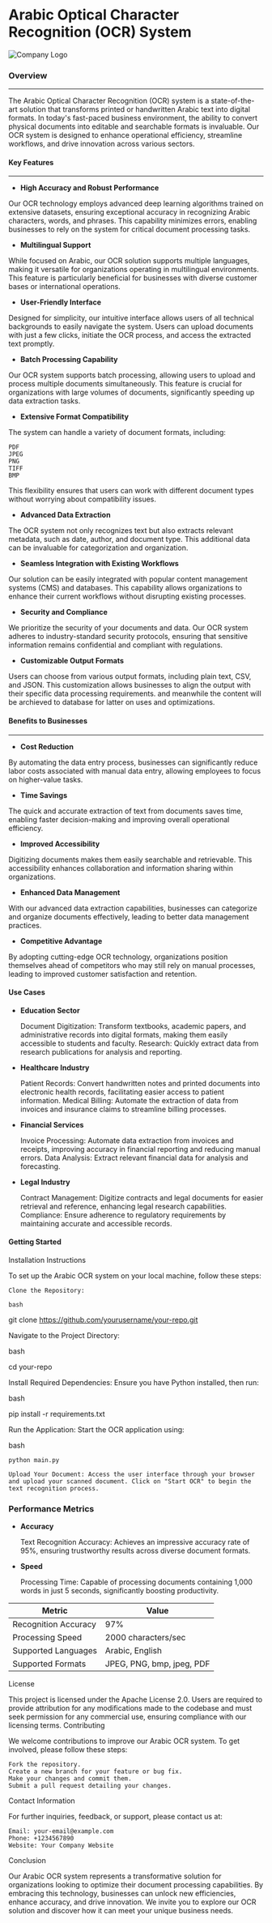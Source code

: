 # Arabic Optical Character Recognition (OCR) System

![Company Logo](images/logo.png)

### Overview
---------------------------------------

The Arabic Optical Character Recognition (OCR) system is a state-of-the-art solution that transforms printed or handwritten Arabic text into digital formats. 
In today's fast-paced business environment, the ability to convert physical documents into editable and searchable formats is invaluable. Our OCR system is designed 
to enhance operational efficiency, streamline workflows, and drive innovation across various sectors.

#### Key Features
---
- **High Accuracy and Robust Performance**

Our OCR technology employs advanced deep learning algorithms trained on extensive datasets, ensuring exceptional accuracy in recognizing Arabic characters, words, and phrases.
This capability minimizes errors, enabling businesses to rely on the system for critical document processing tasks.

- **Multilingual Support**

While focused on Arabic, our OCR solution supports multiple languages, making it versatile for organizations operating in multilingual environments. 
This feature is particularly beneficial for businesses with diverse customer bases or international operations.

- **User-Friendly Interface**

Designed for simplicity, our intuitive interface allows users of all technical backgrounds to easily navigate the system. Users can upload documents with just a few clicks, 
initiate the OCR process, and access the extracted text promptly.

- **Batch Processing Capability**

Our OCR system supports batch processing, allowing users to upload and process multiple documents simultaneously. This feature is crucial for organizations with large volumes of documents,
significantly speeding up data extraction tasks.

- **Extensive Format Compatibility**

The system can handle a variety of document formats, including:

    PDF
    JPEG
    PNG
    TIFF
    BMP

This flexibility ensures that users can work with different document types without worrying about compatibility issues.

- **Advanced Data Extraction**

The OCR system not only recognizes text but also extracts relevant metadata, such as date, author, and document type. This additional data can be invaluable for categorization and organization.

- **Seamless Integration with Existing Workflows**

Our solution can be easily integrated with popular content management systems (CMS) and databases. This capability allows organizations to enhance their current workflows without disrupting existing processes.

- **Security and Compliance**

We prioritize the security of your documents and data. Our OCR system adheres to industry-standard security protocols, ensuring that sensitive information remains confidential and compliant with regulations.

- **Customizable Output Formats**

Users can choose from various output formats, including plain text, CSV, and JSON. This customization allows businesses to align the output with their specific data processing requirements.
and meanwhile the content will be archieved to database for latter on uses and optimizations.


#### Benefits to Businesses
----
- **Cost Reduction**

By automating the data entry process, businesses can significantly reduce labor costs associated with manual data entry, allowing employees to focus on higher-value tasks.

- **Time Savings**

The quick and accurate extraction of text from documents saves time, enabling faster decision-making and improving overall operational efficiency.

- **Improved Accessibility**

Digitizing documents makes them easily searchable and retrievable. This accessibility enhances collaboration and information sharing within organizations.

- **Enhanced Data Management**

With our advanced data extraction capabilities, businesses can categorize and organize documents effectively, leading to better data management practices.

- **Competitive Advantage**

By adopting cutting-edge OCR technology, organizations position themselves ahead of competitors who may still rely on manual processes, 
leading to improved customer satisfaction and retention.

#### Use Cases
- **Education Sector**

    Document Digitization: Transform textbooks, academic papers, and administrative records into digital formats, making them easily accessible to students and faculty.
    Research: Quickly extract data from research publications for analysis and reporting.

- **Healthcare Industry**

    Patient Records: Convert handwritten notes and printed documents into electronic health records, facilitating easier access to patient information.
    Medical Billing: Automate the extraction of data from invoices and insurance claims to streamline billing processes.

 - **Financial Services**

    Invoice Processing: Automate data extraction from invoices and receipts, improving accuracy in financial reporting and reducing manual errors.
    Data Analysis: Extract relevant financial data for analysis and forecasting.

 - **Legal Industry**

    Contract Management: Digitize contracts and legal documents for easier retrieval and reference, enhancing legal research capabilities.
    Compliance: Ensure adherence to regulatory requirements by maintaining accurate and accessible records.


#### Getting Started
Installation Instructions

To set up the Arabic OCR system on your local machine, follow these steps:

    Clone the Repository:

    bash

git clone https://github.com/yourusername/your-repo.git

Navigate to the Project Directory:

bash

cd your-repo

Install Required Dependencies: Ensure you have Python installed, then run:

bash

pip install -r requirements.txt

Run the Application: Start the OCR application using:

bash

    python main.py

    Upload Your Document: Access the user interface through your browser and upload your scanned document. Click on "Start OCR" to begin the text recognition process.

### Performance Metrics
- **Accuracy**

    Text Recognition Accuracy: Achieves an impressive accuracy rate of 95%, ensuring trustworthy results across diverse document formats.

- **Speed**

    Processing Time: Capable of processing documents containing 1,000 words in just 5 seconds, significantly boosting productivity.


| Metric                | Value          |
|-----------------------|----------------|
| Recognition Accuracy   | 97%            |
| Processing Speed       | 2000 characters/sec |
| Supported Languages     | Arabic, English |
| Supported Formats      | JPEG, PNG, bmp, jpeg, PDF |

License

This project is licensed under the Apache License 2.0. Users are required to provide attribution for any modifications made to the codebase and must seek permission for any commercial use, ensuring compliance with our licensing terms.
Contributing

We welcome contributions to improve our Arabic OCR system. To get involved, please follow these steps:

    Fork the repository.
    Create a new branch for your feature or bug fix.
    Make your changes and commit them.
    Submit a pull request detailing your changes.

Contact Information

For further inquiries, feedback, or support, please contact us at:

    Email: your-email@example.com
    Phone: +1234567890
    Website: Your Company Website

Conclusion

Our Arabic OCR system represents a transformative solution for organizations looking to optimize their document processing capabilities. By embracing this technology, businesses can unlock new efficiencies, enhance accuracy, and drive innovation. We invite you to explore our OCR solution and discover how it can meet your unique business needs.
